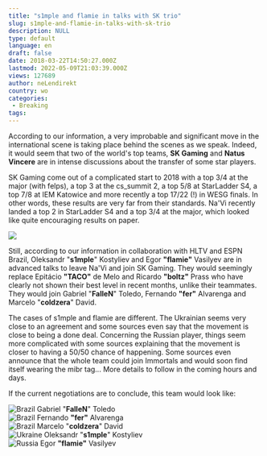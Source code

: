 ```yaml
---
title: "s1mple and flamie in talks with SK trio"
slug: s1mple-and-flamie-in-talks-with-sk-trio
description: NULL
type: default
language: en
draft: false
date: 2018-03-22T14:50:27.000Z
lastmod: 2022-05-09T21:03:39.000Z
views: 127689
author: neLendirekt
country: wo
categories:
 - Breaking
tags:
---
```

According to our information, a very improbable and significant move in the international scene is taking place behind the scenes as we speak. Indeed, it would seem that two of the world's top teams, **SK Gaming** and **Natus Vincere** are in intense discussions about the transfer of some star players.

SK Gaming come out of a complicated start to 2018 with a top 3/4 at the major (with felps), a top 3 at the cs\_summit 2, a top 5/8 at StarLadder S4, a top 7/8 at IEM Katowice and more recently a top 17/22 (!) in WESG finals. In other words, these results are very far from their standards. Na'Vi recently landed a top 2 in StarLadder S4 and a top 3/4 at the major, which looked like quite encouraging results on paper.

![](https://flickshot-ue.s3.eu-west-2.amazonaws.com/flickshot/picture/5a1f639fbd79a/pic.jpg)

Still, according to our information in collaboration with HLTV and ESPN Brazil, Oleksandr "**s1mple**" Kostyliev and Egor **"flamie"** Vasilyev are in advanced talks to leave Na'Vi and join SK Gaming. They would seemingly replace Epitácio **"TACO"** de Melo and Ricardo **"boltz"** Prass who have clearly not shown their best level in recent months, unlike their teammates. They would join Gabriel "**FalleN**" Toledo, Fernando **"fer"** Alvarenga and Marcelo "**coldzera**" David.

The cases of s1mple and flamie are different. The Ukrainian seems very close to an agreement and some sources even say that the movement is close to being a done deal. Concerning the Russian player, things seem more complicated with some sources explaining that the movement is closer to having a 50/50 chance of happening. Some sources even announce that the whole team could join Immortals and would soon find itself wearing the mibr tag... More details to follow in the coming hours and days.

If the current negotiations are to conclude, this team would look like:

![Brazil](/images/countries/br.svg)⁠ Gabriel "**FalleN**" Toledo  
![Brazil](/images/countries/br.svg)⁠ Fernando **"fer"** Alvarenga  
![Brazil](/images/countries/br.svg)⁠ Marcelo "**coldzera**" David  
![Ukraine](/images/countries/ua.svg)⁠ Oleksandr "**s1mple**" Kostyliev  
![Russia](/images/countries/ru.svg)⁠ Egor **"flamie"** Vasilyev

